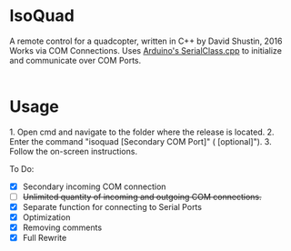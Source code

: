 # IsoQuad
A remote control for a quadcopter, written in C++ by David Shustin, 2016
<br>
Works via COM Connections.  Uses <a href="http://playground.arduino.cc/Interfacing/CPPWindows">Arduino's SerialClass.cpp</a> to initialize and communicate over COM Ports.
<br><br>
<h1>Usage</h1>
1. Open cmd and navigate to the folder where the release is located.
2. Enter the command "isoquad <Primary COM Port> [Secondary COM Port]" (<required> [optional]").
3. Follow the on-screen instructions.

To Do:
- [x] Secondary incoming COM connection
- [ ] ~~Unlimited quantity of incoming and outgoing COM connections.~~
- [x] Separate function for connecting to Serial Ports
- [x] Optimization
- [x] Removing comments
- [x] Full Rewrite